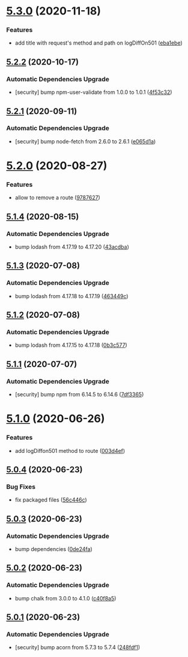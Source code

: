 # [5.3.0](https://github.com/ybonnefond/stubborn/compare/v5.2.2...v5.3.0) (2020-11-18)


### Features

* add title with request's method and path on logDiffOn501 ([eba1ebe](https://github.com/ybonnefond/stubborn/commit/eba1ebe8cf7945967137f3c91f20e26058cd31f1))

## [5.2.2](https://github.com/ybonnefond/stubborn/compare/v5.2.1...v5.2.2) (2020-10-17)


### Automatic Dependencies Upgrade

* [security] bump npm-user-validate from 1.0.0 to 1.0.1 ([4f53c32](https://github.com/ybonnefond/stubborn/commit/4f53c32afee19186e22ee8a2a4566b9b7ae06856))

## [5.2.1](https://github.com/ybonnefond/stubborn/compare/v5.2.0...v5.2.1) (2020-09-11)


### Automatic Dependencies Upgrade

* [security] bump node-fetch from 2.6.0 to 2.6.1 ([e065d1a](https://github.com/ybonnefond/stubborn/commit/e065d1a9ca2b0025c7212fa03187a8e784ecb0e4))

# [5.2.0](https://github.com/ybonnefond/stubborn/compare/v5.1.4...v5.2.0) (2020-08-27)


### Features

* allow to remove a route ([9787627](https://github.com/ybonnefond/stubborn/commit/97876270b12222179f8387bbc9fa564288badcb1))

## [5.1.4](https://github.com/ybonnefond/stubborn/compare/v5.1.3...v5.1.4) (2020-08-15)


### Automatic Dependencies Upgrade

* bump lodash from 4.17.19 to 4.17.20 ([43acdba](https://github.com/ybonnefond/stubborn/commit/43acdba7c1f0b8854a87f960aff5afc36900f327))

## [5.1.3](https://github.com/ybonnefond/stubborn/compare/v5.1.2...v5.1.3) (2020-07-08)


### Automatic Dependencies Upgrade

* bump lodash from 4.17.18 to 4.17.19 ([463449c](https://github.com/ybonnefond/stubborn/commit/463449caedbfcbaf8649129cfc273a7d36ee3d0a))

## [5.1.2](https://github.com/ybonnefond/stubborn/compare/v5.1.1...v5.1.2) (2020-07-08)


### Automatic Dependencies Upgrade

* bump lodash from 4.17.15 to 4.17.18 ([0b3c577](https://github.com/ybonnefond/stubborn/commit/0b3c5777986b95bf2d4843ecbe2445747e33e292))

## [5.1.1](https://github.com/ybonnefond/stubborn/compare/v5.1.0...v5.1.1) (2020-07-07)


### Automatic Dependencies Upgrade

* [security] bump npm from 6.14.5 to 6.14.6 ([7df3365](https://github.com/ybonnefond/stubborn/commit/7df3365c15f8ec4bcefd6369ea5527f36eadd7f7))

# [5.1.0](https://github.com/ybonnefond/stubborn/compare/v5.0.4...v5.1.0) (2020-06-26)


### Features

* add logDiffon501 method to route ([003d4ef](https://github.com/ybonnefond/stubborn/commit/003d4efc3ca08d15d29c2b9559bb1ec2be720c47))

## [5.0.4](https://github.com/ybonnefond/stubborn/compare/v5.0.3...v5.0.4) (2020-06-23)


### Bug Fixes

* fix packaged files ([56c446c](https://github.com/ybonnefond/stubborn/commit/56c446c35066cb4b38cbb08d4822cbcbb82c627e))

## [5.0.3](https://github.com/ybonnefond/stubborn/compare/v5.0.2...v5.0.3) (2020-06-23)


### Automatic Dependencies Upgrade

* bump dependencies ([0de24fa](https://github.com/ybonnefond/stubborn/commit/0de24fa95e067337a8bdde932e682849c8b26e73))

## [5.0.2](https://github.com/ybonnefond/stubborn/compare/v5.0.1...v5.0.2) (2020-06-23)


### Automatic Dependencies Upgrade

* bump chalk from 3.0.0 to 4.1.0 ([c40f8a5](https://github.com/ybonnefond/stubborn/commit/c40f8a5cdfb3011a13df997a0f7f5d54be4a12a5))

## [5.0.1](https://github.com/ybonnefond/stubborn/compare/v5.0.0...v5.0.1) (2020-06-23)


### Automatic Dependencies Upgrade

* [security] bump acorn from 5.7.3 to 5.7.4 ([248fdf1](https://github.com/ybonnefond/stubborn/commit/248fdf18ac7352661a139b0e74515f8d4ff91535))
